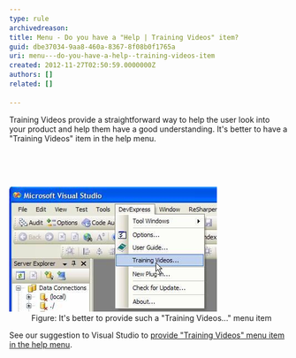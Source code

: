 ```yaml
---
type: rule
archivedreason: 
title: Menu - Do you have a "Help | Training Videos" item?
guid: dbe37034-9aa8-460a-8367-8f08b0f1765a
uri: menu---do-you-have-a-help--training-videos-item
created: 2012-11-27T02:50:59.0000000Z
authors: []
related: []

---
```



<p>Training Videos provide a straightforward way to help the user look into your product and help them have a good understanding. It's better to have a "Training Videos" item in the help menu.</p>
<br><excerpt class='endintro'></excerpt><br>
​<dl class="goodImage"><dt><img alt="Training Videos menu item" src="../../assets/TrainingVideos.jpg" /></dt>
<dd>Figure: It's better to provide such a "Training Videos..." menu item</dd></dl>
<div>See our suggestion to Visual Studio to <a href="http://www.ssw.com.au/ssw/Standards/BetterSoftwareSuggestions/VisualStudio.aspx#TrainingVideos">provide "Training Videos" menu item in the help menu</a>.</div>



